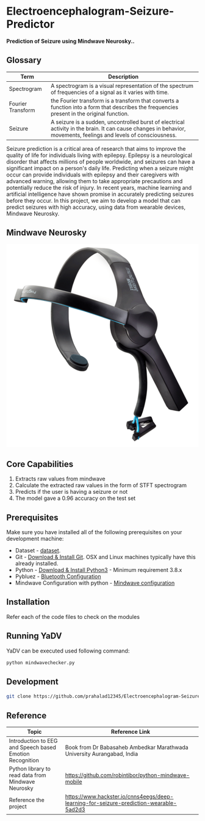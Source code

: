 # Electroencephalogram-Seizure-Predictor

**Prediction of Seizure using Mindwave Neurosky..**

## Glossary
| Term      | Description |
| ----------- | ----------- |
| Spectrogram     | A spectrogram is a visual representation of the spectrum of frequencies of a signal as it varies with time.  |
| Fourier Transform     | the Fourier transform is a transform that converts a function into a form that describes the frequencies present in the original function.  |
| Seizure | A seizure is a sudden, uncontrolled burst of electrical activity in the brain. It can cause changes in behavior, movements, feelings and levels of consciousness.|

Seizure prediction is a critical area of research that aims to improve the quality of life for individuals living with epilepsy. Epilepsy is a neurological disorder that affects millions of people worldwide, and seizures can have a significant impact on a person's daily life. Predicting when a seizure might occur can provide individuals with epilepsy and their caregivers with advanced warning, allowing them to take appropriate precautions and potentially reduce the risk of injury. In recent years, machine learning and artificial intelligence have shown promise in accurately predicting seizures before they occur. In this project, we aim to develop a model that can predict seizures with high accuracy, using data from wearable devices, Mindwave Neurosky.



## Mindwave Neurosky
![Neurosky](https://github.com/prahalad12345/Electroencephalogram-Seizure-Predictor/blob/main/image/Neurosky-MindWave-Mobile-device.ppm.png)


## Core Capabilities
1. Extracts raw values from mindwave
2. Calculate the extracted raw values in the form of STFT spectrogram
3. Predicts if the user is having a seizure or not
4. The model gave a 0.96 accuracy on the test set 

## Prerequisites
Make sure you have installed all of the following prerequisites on your development machine:
* Dataset - [dataset](https://www.kaggle.com/competitions/seizure-prediction/data).
* Git - [Download & Install Git](https://git-scm.com/downloads). OSX and Linux machines typically have this already installed.
* Python - [Download & Install Python3](https://www.geeksforgeeks.org/download-and-install-python-3-latest-version/) - Minimum requirement 3.8.x
* Pybluez - [Bluetooth Configuration](https://github.com/pybluez/pybluez)
* Mindwave Configuration with python - [Mindwave configuration](https://github.com/robintibor/python-mindwave-mobile)

## Installation

Refer each of the code files to check on the modules

## Running YaDV
YaDV can be executed used following command:

```bash
python mindwavechecker.py
```

## Development

```bash
git clone https://github.com/prahalad12345/Electroencephalogram-Seizure-Predictor.git
```


## Reference

| Topic      | Reference Link |
| ----------- | ----------- |
| Introduction to EEG and Speech based Emotion Recognition | Book from Dr Babasaheb Ambedkar Marathwada University  Aurangabad, India |
| Python library to read data from Mindwave Neurosky | https://github.com/robintibor/python-mindwave-mobile 
| Reference the project | https://www.hackster.io/cnns4eegs/deep-learning-for-seizure-prediction-wearable-5ad2d3 



